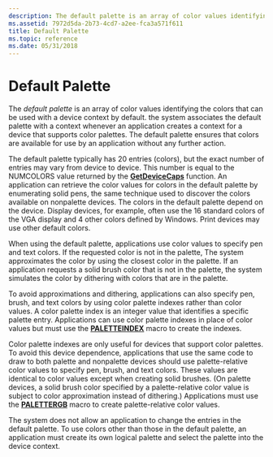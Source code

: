 ```yaml
---
description: The default palette is an array of color values identifying the colors that can be used with a device context by default.
ms.assetid: 7972d5da-2b73-4cd7-a2ee-fca3a571f611
title: Default Palette
ms.topic: reference
ms.date: 05/31/2018
---
```


# Default Palette

The *default palette* is an array of color values identifying the colors that can be used with a device context by default. the system associates the default palette with a context whenever an application creates a context for a device that supports color palettes. The default palette ensures that colors are available for use by an application without any further action.

The default palette typically has 20 entries (colors), but the exact number of entries may vary from device to device. This number is equal to the NUMCOLORS value returned by the [**GetDeviceCaps**](/windows/desktop/api/Wingdi/nf-wingdi-getdevicecaps) function. An application can retrieve the color values for colors in the default palette by enumerating solid pens, the same technique used to discover the colors available on nonpalette devices. The colors in the default palette depend on the device. Display devices, for example, often use the 16 standard colors of the VGA display and 4 other colors defined by Windows. Print devices may use other default colors.

When using the default palette, applications use color values to specify pen and text colors. If the requested color is not in the palette, The system approximates the color by using the closest color in the palette. If an application requests a solid brush color that is not in the palette, the system simulates the color by dithering with colors that are in the palette.

To avoid approximations and dithering, applications can also specify pen, brush, and text colors by using color palette indexes rather than color values. A color palette index is an integer value that identifies a specific palette entry. Applications can use color palette indexes in place of color values but must use the [**PALETTEINDEX**](/windows/desktop/api/Wingdi/nf-wingdi-paletteindex) macro to create the indexes.

Color palette indexes are only useful for devices that support color palettes. To avoid this device dependence, applications that use the same code to draw to both palette and nonpalette devices should use palette-relative color values to specify pen, brush, and text colors. These values are identical to color values except when creating solid brushes. (On palette devices, a solid brush color specified by a palette-relative color value is subject to color approximation instead of dithering.) Applications must use the [**PALETTERGB**](/windows/desktop/api/Wingdi/nf-wingdi-palettergb) macro to create palette-relative color values.

The system does not allow an application to change the entries in the default palette. To use colors other than those in the default palette, an application must create its own logical palette and select the palette into the device context.

 

 



